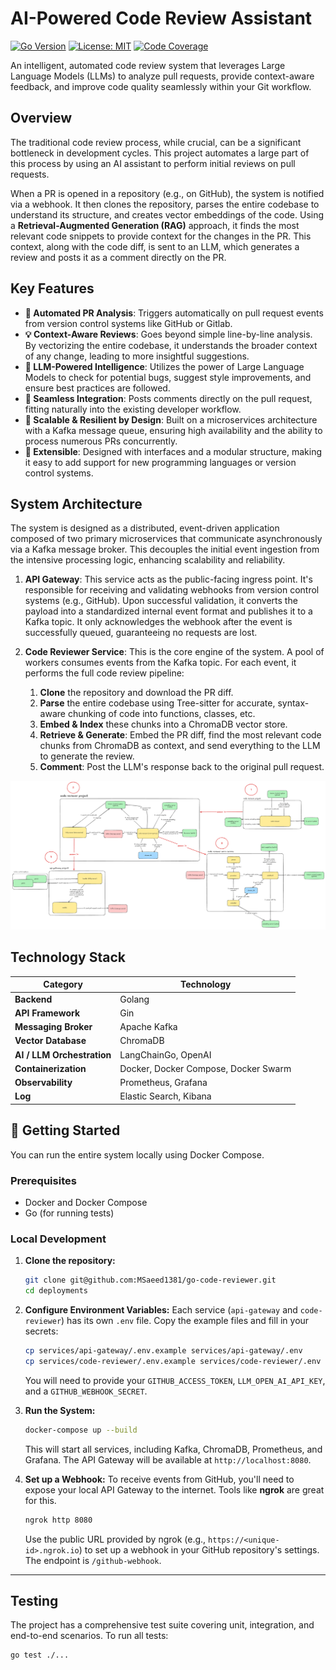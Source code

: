 # AI-Powered Code Review Assistant

[![Go Version](https://img.shields.io/badge/go-1.24-blue.svg)](https://golang.org)
[![License: MIT](https://img.shields.io/badge/License-MIT-yellow.svg)](https://opensource.org/licenses/MIT)
[![Code Coverage](https://img.shields.io/badge/coverage-70%25-brightgreen)](https://github.com/)

An intelligent, automated code review system that leverages Large Language Models (LLMs) to analyze pull requests, provide context-aware feedback, and improve code quality seamlessly within your Git workflow.

## Overview

The traditional code review process, while crucial, can be a significant bottleneck in development cycles. This project automates a large part of this process by using an AI assistant to perform initial reviews on pull requests.

When a PR is opened in a repository (e.g., on GitHub), the system is notified via a webhook. It then clones the repository, parses the entire codebase to understand its structure, and creates vector embeddings of the code. Using a **Retrieval-Augmented Generation (RAG)** approach, it finds the most relevant code snippets to provide context for the changes in the PR. This context, along with the code diff, is sent to an LLM, which generates a review and posts it as a comment directly on the PR.

## Key Features

-   **🤖 Automated PR Analysis**: Triggers automatically on pull request events from version control systems like GitHub or Gitlab.
-   **💡 Context-Aware Reviews**: Goes beyond simple line-by-line analysis. By vectorizing the entire codebase, it understands the broader context of any change, leading to more insightful suggestions.
-   **🧠 LLM-Powered Intelligence**: Utilizes the power of Large Language Models to check for potential bugs, suggest style improvements, and ensure best practices are followed.
-   **🔗 Seamless Integration**: Posts comments directly on the pull request, fitting naturally into the existing developer workflow.
-   **🚀 Scalable & Resilient by Design**: Built on a microservices architecture with a Kafka message queue, ensuring high availability and the ability to process numerous PRs concurrently.
-   **🔧 Extensible**: Designed with interfaces and a modular structure, making it easy to add support for new programming languages or version control systems.

## System Architecture

The system is designed as a distributed, event-driven application composed of two primary microservices that communicate asynchronously via a Kafka message broker. This decouples the initial event ingestion from the intensive processing logic, enhancing scalability and reliability.



1.  **API Gateway**: This service acts as the public-facing ingress point. It's responsible for receiving and validating webhooks from version control systems (e.g., GitHub). Upon successful validation, it converts the payload into a standardized internal event format and publishes it to a Kafka topic. It only acknowledges the webhook after the event is successfully queued, guaranteeing no requests are lost.

2.  **Code Reviewer Service**: This is the core engine of the system. A pool of workers consumes events from the Kafka topic. For each event, it performs the full code review pipeline:
    1.  **Clone** the repository and download the PR diff.
    2.  **Parse** the entire codebase using Tree-sitter for accurate, syntax-aware chunking of code into functions, classes, etc.
    3.  **Embed & Index** these chunks into a ChromaDB vector store.
    4.  **Retrieve & Generate**: Embed the PR diff, find the most relevant code chunks from ChromaDB as context, and send everything to the LLM to generate the review.
    5.  **Comment**: Post the LLM's response back to the original pull request.

![architecture.png](architecture/high_level_architecture.png)
## Technology Stack

| Category                   | Technology                           |
|----------------------------|--------------------------------------|
| **Backend**                | Golang                               |
| **API Framework**          | Gin                                  |
| **Messaging Broker**       | Apache Kafka                         |
| **Vector Database**        | ChromaDB                             |
| **AI / LLM Orchestration** | LangChainGo, OpenAI                  |
| **Containerization**       | Docker, Docker Compose, Docker Swarm |
| **Observability**          | Prometheus, Grafana                  |
| **Log**                    | Elastic Search, Kibana               |

## 🚀 Getting Started

You can run the entire system locally using Docker Compose.

### Prerequisites

-   Docker and Docker Compose
-   Go (for running tests)

### Local Development

1.  **Clone the repository:**
    ```sh
    git clone git@github.com:MSaeed1381/go-code-reviewer.git
    cd deployments
    ```

2.  **Configure Environment Variables:**
    Each service (`api-gateway` and `code-reviewer`) has its own `.env` file. Copy the example files and fill in your secrets:
    ```sh
    cp services/api-gateway/.env.example services/api-gateway/.env
    cp services/code-reviewer/.env.example services/code-reviewer/.env
    ```
    You will need to provide your `GITHUB_ACCESS_TOKEN`, `LLM_OPEN_AI_API_KEY`, and a `GITHUB_WEBHOOK_SECRET`.

3.  **Run the System:**
    ```sh
    docker-compose up --build
    ```
    This will start all services, including Kafka, ChromaDB, Prometheus, and Grafana. The API Gateway will be available at `http://localhost:8080`.

4.  **Set up a Webhook:**
    To receive events from GitHub, you'll need to expose your local API Gateway to the internet. Tools like **ngrok** are great for this.
    ```sh
    ngrok http 8080
    ```
    Use the public URL provided by ngrok (e.g., `https://<unique-id>.ngrok.io`) to set up a webhook in your GitHub repository's settings. The endpoint is `/github-webhook`.

---

## Testing

The project has a comprehensive test suite covering unit, integration, and end-to-end scenarios. To run all tests:
```sh
go test ./...
```